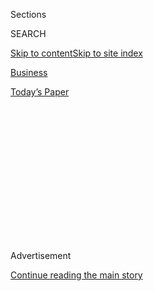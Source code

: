 <div id="app">

<div>

<div>

<div>

<div class="NYTAppHideMasthead css-1q2w90k e1suatyy0">

<div class="section css-ui9rw0 e1suatyy2">

<div class="css-eph4ug er09x8g0">

<div class="css-6n7j50">

</div>

<span class="css-1dv1kvn">Sections</span>

<div class="css-10488qs">

<span class="css-1dv1kvn">SEARCH</span>

</div>

[Skip to content](#site-content)[Skip to site
index](#site-index)

</div>

<div id="masthead-section-label" class="css-1wr3we4 eaxe0e00">

[Business](https://www.nytimes.com/section/business)

</div>

<div class="css-10698na e1huz5gh0">

</div>

</div>

<div id="masthead-bar-one" class="section hasLinks css-15hmgas e1csuq9d3">

<div class="css-uqyvli e1csuq9d0">

</div>

<div class="css-1uqjmks e1csuq9d1">

</div>

<div class="css-9e9ivx">

[](https://myaccount.nytimes.com/auth/login?response_type=cookie&client_id=vi)

</div>

<div class="css-1bvtpon e1csuq9d2">

[Today’s
Paper](https://www.nytimes.com/section/todayspaper)

</div>

</div>

</div>

</div>

<div data-aria-hidden="false">

<div id="site-content" data-role="main">

<div>

<div class="css-1aor85t" style="opacity:0.000000001;z-index:-1;visibility:hidden">

<div class="css-1hqnpie">

<div class="css-epjblv">

<span class="css-17xtcya">[Business](/section/business)</span><span class="css-x15j1o">|</span><span class="css-fwqvlz">Huawei
Posts Solid Growth but Warns of Difficulties
Ahead</span>

</div>

<div class="css-k008qs">

<div class="css-1iwv8en">

<span class="css-18z7m18"></span>

<div>

</div>

</div>

<span class="css-1n6z4y">https://nyti.ms/2QaDZ2H</span>

<div class="css-1705lsu">

<div class="css-4xjgmj">

<div class="css-4skfbu" data-role="toolbar" data-aria-label="Social Media Share buttons, Save button, and Comments Panel with current comment count" data-testid="share-tools">

  - 
  - 
  - 
  - 
    
    <div class="css-6n7j50">
    
    </div>

  - 

</div>

</div>

</div>

</div>

</div>

</div>

<div id="NYT_TOP_BANNER_REGION" class="css-13pd83m">

</div>

<div id="top-wrapper" class="css-1sy8kpn">

<div id="top-slug" class="css-l9onyx">

Advertisement

</div>

[Continue reading the main
story](#after-top)

<div class="ad top-wrapper" style="text-align:center;height:100%;display:block;min-height:250px">

<div id="top" class="place-ad" data-position="top" data-size-key="top">

</div>

</div>

<div id="after-top">

</div>

</div>

<div>

<div id="sponsor-wrapper" class="css-1hyfx7x">

<div id="sponsor-slug" class="css-19vbshk">

Supported by

</div>

[Continue reading the main
story](#after-sponsor)

<div id="sponsor" class="ad sponsor-wrapper" style="text-align:center;height:100%;display:block">

</div>

<div id="after-sponsor">

</div>

</div>

<div class="css-186x18t">

</div>

<div class="css-1vkm6nb ehdk2mb0">

# Huawei Posts Solid Growth but Warns of Difficulties Ahead

</div>

In a year-end note, a deputy chairman said the Chinese tech giant’s
confrontation with the United States would hurt its prospects for 2020.

<div class="css-79elbk" data-testid="photoviewer-wrapper">

<div class="css-z3e15g" data-testid="photoviewer-wrapper-hidden">

</div>

<div class="css-1a48zt4 ehw59r15" data-testid="photoviewer-children">

![<span class="css-16f3y1r e13ogyst0" data-aria-hidden="true">A Huawei
store in
Beijing.</span><span class="css-cnj6d5 e1z0qqy90" itemprop="copyrightHolder"><span class="css-1ly73wi e1tej78p0">Credit...</span><span><span>Lam
Yik Fei for The New York
Times</span></span></span>](https://static01.nyt.com/images/2019/12/31/world/31huawei-1/merlin_155141670_ae296e2c-df63-4496-9357-d80a9f7828a8-articleLarge.jpg?quality=75&auto=webp&disable=upscale)

</div>

</div>

<div class="css-18e8msd">

<div class="css-vp77d3 epjyd6m0">

<div class="css-hus3qt ey68jwv0" data-aria-hidden="true">

[![Paul
Mozur](https://static01.nyt.com/images/2018/10/15/multimedia/author-paul-mozur/author-paul-mozur-thumbLarge.png
"Paul Mozur")](https://www.nytimes.com/by/paul-mozur)

</div>

<div class="css-1baulvz">

By [<span class="css-1baulvz last-byline" itemprop="name">Paul
Mozur</span>](https://www.nytimes.com/by/paul-mozur)

</div>

</div>

  - Dec. 30,
    2019

  - 
    
    <div class="css-4xjgmj">
    
    <div class="css-d8bdto" data-role="toolbar" data-aria-label="Social Media Share buttons, Save button, and Comments Panel with current comment count" data-testid="share-tools">
    
      - 
      - 
      - 
      - 
        
        <div class="css-6n7j50">
        
        </div>
    
      - 
    
    </div>
    
    </div>

</div>

<div class="css-mdjrty">

[阅读简体中文版](https://cn.nytimes.com/business/20191231/huawei-revenue-growth/ "Read in Simplified Chinese")[閱讀繁體中文版](https://cn.nytimes.com/business/20191231/huawei-revenue-growth/zh-hant/ "Read in Traditional Chinese")

</div>

</div>

<div class="section meteredContent css-1r7ky0e" name="articleBody" itemprop="articleBody">

<div class="css-1fanzo5 StoryBodyCompanionColumn">

<div class="css-53u6y8">

HONG KONG — For Huawei, it has been a year of
[lawsuits](https://www.nytimes.com/2019/03/04/technology/huawei-lawsuit-us-government.html),
[blacklists](https://www.nytimes.com/2019/05/16/technology/huawei-ban-president-trump.html),
[diplomatic
fights](https://www.nytimes.com/2019/12/27/world/europe/huawei-EU-5G-Europe.html),
[spying
accusations](https://www.nytimes.com/2019/01/11/world/europe/poland-china-huawei-spy.html)
and, most recently, [viral
anger](https://www.nytimes.com/2019/12/04/technology/huawei-china-backlash.html)
from the Chinese internet.

Through it all, the company posted solid growth, its deputy chairman
Eric Xu said on Tuesday. In a year-end note, Mr. Xu said the company’s
sales in 2019 increased an estimated 18 percent from a year earlier to
$121.8 billion, just below the company’s [initial target for
revenue](https://www.nytimes.com/2019/06/17/technology/huawei-trump.html).

The results hinted at a slowdown in the final quarter of the year, and
Mr. Xu’s note was rich in metaphors describing the difficult days ahead.
Alternately likening the company to plums bitten by winter’s frost, a
bamboo stalk battered by wind and an embattled aircraft, the executive
said that in 2020, the company would not grow as rapidly as it did in
the first half of 2019.

“It’s going to be a difficult year for us,” wrote Mr. Xu, adding that
“the external environment is becoming more complicated than ever, and
downward pressure on the global economy has intensified.”

</div>

</div>

<div class="css-1fanzo5 StoryBodyCompanionColumn">

<div class="css-53u6y8">

Huawei is the world’s leading maker of equipment that powers cellphone
networks and a champion of Beijing’s ambitions to build new,
cutting-edge technology companies. Officials in the United States have
long been worried that China’s government could use Huawei’s products to
gather intelligence, an accusation the company has repeatedly denied.

Huawei’s year went from bad to worse when the United States added the
company to an export blacklist in May. The move effectively restricted
its ability to purchase American products crucial to its smartphones and
telecom gear, weighing on revenue growth.

The blocks, though, have proven somewhat porous. The Trump
administration has permitted sales to Huawei that are used to maintain
existing mobile networks. Some of its American suppliers determined
[they could
lawfully](https://www.nytimes.com/2019/06/25/technology/huawei-trump-ban-technology.html)
continue selling nonsensitive products to the company. In October, the
Trump administration said it [would issue export
licenses](https://www.nytimes.com/2019/10/09/us/politics/trump-huawei-trade.html)
to certain United States companies selling to Huawei, further easing
pressures on its supply chain.

Even so, Mr. Xu indicated that the confrontation with the United States
would continue to dampen growth and said he expected Huawei to remain on
the blacklist in 2020.

“Difficulty is the prelude to greater success, and adversity the
whetstone of an iron-willed team. The U.S. government’s campaign against
Huawei is strategic and long-term,” he wrote.

</div>

</div>

<div class="css-1fanzo5 StoryBodyCompanionColumn">

<div class="css-53u6y8">

Huawei, he said, will “need to go all out” to develop software and
services that work with its smartphones. Analysts have worried about
whether the company’s smartphones would remain competitive since it was
blocked from working with Google. Huawei had to release its latest
flagship smartphone, the Mate 30 series, without regular access to
Google’s apps.

Mr. Xu said the company shipped a total of 240 million smartphones in
2019, an increase of almost 17 percent over the 206 million units it
sold in 2018.

The company’s shares [are not publicly
traded](https://www.nytimes.com/2019/04/25/technology/who-owns-huawei.html)
and it has no obligation to announce its results. In a nod to
transparency, Huawei has long announced financials, and this year it
began reporting unaudited results quarterly. The numbers for 2019 are
not audited, and the company will likely provide further details for its
performance in the first months of 2020.

With Huawei’s business under pressure, Mr. Xu also warned of tough times
for employees, even as he thanked them. Huawei unexpectedly became the
center of online anger in China this month after an employee said [he
had been
jailed](https://www.nytimes.com/2019/12/04/technology/huawei-china-backlash.html)
for 251 days after demanding severance pay from the company. The
experience struck a chord for many Chinese [white-collar tech
employees](https://www.nytimes.com/2019/04/29/technology/china-996-jack-ma.html),
who are now facing sagging returns for long hours at the office.

Despite the renewed focus on Huawei’s famous [hard-charging corporate
spirit](https://www.nytimes.com/2018/12/18/technology/huawei-workers-iran-sanctions.html),
Mr. Xu did not mince his metaphors in describing the company’s outlook
on its employees.

“Managers at all levels need to put company interests above personal
gain and go where they are needed most, including hardship regions,” he
wrote, calling those willing to put up with such difficulties “tree
growers.”

He said the company would remove managers who were performing in the
bottom 10 percent as part of a plan to better prune talent.

</div>

</div>

<div class="css-1fanzo5 StoryBodyCompanionColumn">

<div class="css-53u6y8">

“We will remove mediocre managers more quickly — people who have lost
their enterprising spirit, who have built their position on personal
connections or empty and unactionable reporting, and those who
prioritize short-term gains and pass problems on to their successors,”
he wrote, calling such people “the pit-diggers among us.”

</div>

</div>

<div>

</div>

</div>

<div>

</div>

<div>

</div>

<div>

</div>

<div>

<div id="bottom-wrapper" class="css-1ede5it">

<div id="bottom-slug" class="css-l9onyx">

Advertisement

</div>

[Continue reading the main
story](#after-bottom)

<div id="bottom" class="ad bottom-wrapper" style="text-align:center;height:100%;display:block;min-height:90px">

</div>

<div id="after-bottom">

</div>

</div>

</div>

</div>

</div>

## Site Index

<div>

</div>

## Site Information Navigation

  - [© <span>2020</span> <span>The New York Times
    Company</span>](https://help.nytimes.com/hc/en-us/articles/115014792127-Copyright-notice)

<!-- end list -->

  - [NYTCo](https://www.nytco.com/)
  - [Contact
    Us](https://help.nytimes.com/hc/en-us/articles/115015385887-Contact-Us)
  - [Work with us](https://www.nytco.com/careers/)
  - [Advertise](https://nytmediakit.com/)
  - [T Brand Studio](http://www.tbrandstudio.com/)
  - [Your Ad
    Choices](https://www.nytimes.com/privacy/cookie-policy#how-do-i-manage-trackers)
  - [Privacy](https://www.nytimes.com/privacy)
  - [Terms of
    Service](https://help.nytimes.com/hc/en-us/articles/115014893428-Terms-of-service)
  - [Terms of
    Sale](https://help.nytimes.com/hc/en-us/articles/115014893968-Terms-of-sale)
  - [Site
    Map](https://spiderbites.nytimes.com)
  - [Help](https://help.nytimes.com/hc/en-us)
  - [Subscriptions](https://www.nytimes.com/subscription?campaignId=37WXW)

</div>

</div>

</div>

</div>

